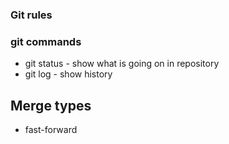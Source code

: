 ### Git rules 

### git commands

- git status - show what is going on in repository
- git log - show history

## Merge types 

- fast-forward